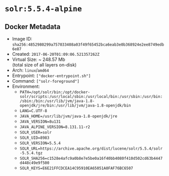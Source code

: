 # `solr:5.5.4-alpine`

## Docker Metadata

- Image ID: `sha256:4852980299a757033408a03f49f65452bca6eab3e0b368924e2ee8749edb6e87`
- Created: `2017-06-20T01:09:06.521357262Z`
- Virtual Size: ~ 248.57 Mb  
  (total size of all layers on-disk)
- Arch: `linux`/`amd64`
- Entrypoint: `["docker-entrypoint.sh"]`
- Command: `["solr-foreground"]`
- Environment:
  - `PATH=/opt/solr/bin:/opt/docker-solr/scripts:/usr/local/sbin:/usr/local/bin:/usr/sbin:/usr/bin:/sbin:/bin:/usr/lib/jvm/java-1.8-openjdk/jre/bin:/usr/lib/jvm/java-1.8-openjdk/bin`
  - `LANG=C.UTF-8`
  - `JAVA_HOME=/usr/lib/jvm/java-1.8-openjdk/jre`
  - `JAVA_VERSION=8u131`
  - `JAVA_ALPINE_VERSION=8.131.11-r2`
  - `SOLR_USER=solr`
  - `SOLR_UID=8983`
  - `SOLR_VERSION=5.5.4`
  - `SOLR_URL=https://archive.apache.org/dist/lucene/solr/5.5.4/solr-5.5.4.tgz`
  - `SOLR_SHA256=c1528e4afc9a0b8e7e5be0a16f40bb4080f410d502cd63b4447d448c49e9f500`
  - `SOLR_KEYS=E6E21FFCDCEA14C95910EA65051A0FAF76BC6507`
